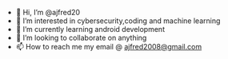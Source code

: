 - 👋 Hi, I’m @ajfred20
- 👀 I’m interested in cybersecurity,coding and machine learning
- 🌱 I’m currently learning android development
- 💞️ I’m looking to collaborate on anything
- 📫 How to reach me my email @ ajfred2008@gmail.com

<!---
ajfred20/ajfred20 is a ✨ special ✨ repository because its `README.md` (this file) appears on your GitHub profile.
You can click the Preview link to take a look at your changes.
--->
